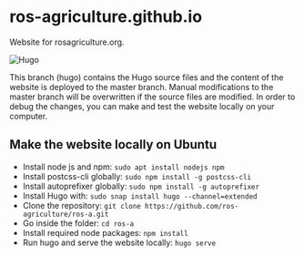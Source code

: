 # ros-agriculture.github.io
Website for rosagriculture.org.

![Hugo](https://github.com/ros-agriculture/ros-agriculture.github.io/workflows/Hugo/badge.svg)

This branch (hugo) contains the Hugo source files and the content of the website is deployed to the master branch. Manual modifications to the master branch will be overwritten if the source files are modified. In order to debug the changes, you can make and test the website locally on your computer.

## Make the website locally on Ubuntu

* Install node js and npm: ```sudo apt install nodejs npm```
* Install postcss-cli globally: ```sudo npm install -g postcss-cli```
* Install autoprefixer globally: ```sudo npm install -g autoprefixer```
* Install Hugo with: ```sudo snap install hugo --channel=extended```
* Clone the repository: ```git clone https://github.com/ros-agriculture/ros-a.git```
* Go inside the folder: ```cd ros-a```
* Install required node packages: ```npm install```
* Run hugo and serve the website locally: ```hugo serve```
